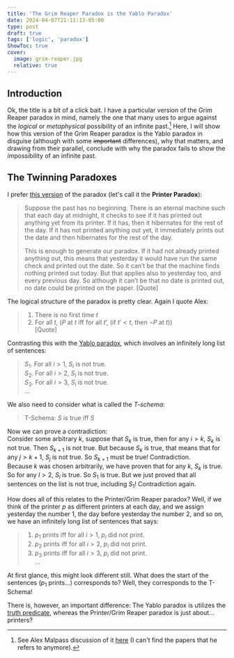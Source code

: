 ```yaml
---
title: 'The Grim Reaper Paradox is the Yablo Paradox'
date: 2024-04-07T21:11:13-05:00
type: post
draft: true
tags: ['logic', 'paradox']
ShowToc: true
cover:
  image: grim-reaper.jpg
  relative: true
---
```


## Introduction
Ok, the title is a bit of a click bait. I have a particular version of the Grim Reaper paradox in mind, namely the one that many uses to argue against the *logical* or *metaphysical* possibility of an infinite past.[^1] Here, I will show how this version of the Grim Reaper paradox is the Yablo paradox in disguise (although with some ~~important~~ differences), why that matters, and drawing from their parallel, conclude with why the paradox fails to show the *im*possibility of an infinite past.
[^1]: See Alex Malpass discussion of it [here](https://useofreason.wordpress.com/2020/01/07/the-paradox-of-dry-eternity/) (I can't find the papers that he refers to anymore).

## The Twinning Paradoxes
I prefer [this version](https://useofreason.wordpress.com/2020/07/12/the-logical-form-of-the-grim-reaper-paradox/) of the paradox (let's call it the **Printer Paradox**):
> Suppose the past has no beginning. There is an eternal machine such that each day at midnight, it checks to see if it has printed out anything yet from its printer. If it has, then it hibernates for the rest of the day. If it has not printed anything out yet, it immediately prints out the date and then hibernates for the rest of the day.
> 
> This is enough to generate our paradox. If it had not already printed anything out, this means that yesterday it would have run the same check and printed out the date. So it can’t be that the machine finds nothing printed out today. But that applies also to yesterday too, and every previous day. So although it can’t be that no date is printed out, no date could be printed on the paper. [Quote]

The logical structure of the paradox is pretty clear. Again I quote Alex:
>1. There is no first time $t$
>2. For all $t$, ($P$ at $t$ iff for all $t’$, (if $t ' \lt t$, then $\lnot P$ at $t$))  
>[Quote]

Contrasting this with the [Yablo paradox](https://en.wikipedia.org/wiki/Stephen_Yablo#Yablo's_paradox), which involves an infinitely long list of sentences:  
>$S_1$. For all $i \gt 1$, $S_i$ is not true.  
>$S_2$. For all $i \gt 2$, $S_i$ is not true.  
>$S_3$. For all $i \gt 3$, $S_i$ is not true.  
>...

We also need to consider what is called the *T-schema*:
> T-Schema: $S$ is true iff $S$  

Now we can prove a contradiction:  
Consider some arbitrary $k$, suppose that $S_k$ is true, then for any $i \gt k$, $S_k$ is not true. Then $S_{k+1}$ is not true. But because $S_k$ is true, that means that for any $j \gt {k+1}$, $S_{j}$ is not true. So $S_{k+1}$ must be true! Contradiction.  
Because $k$ was chosen arbitrarily, we have proven that for any $k$, $S_k$ is true. So for any $l \gt 2$, $S_l$ is true. So $S_1$ is true. But we just proved that all sentences on the list is not true, including $S_1$! Contradiction again.

How does all of this relates to the Printer/Grim Reaper paradox? Well, if we think of the printer $p$ as different printers at each day, and we assign yesterday the number $1$, the day before yesterday the number $2$, and so on, we have an infinitely long list of sentences that says:  
>1. $p_1$ prints iff for all $i \gt 1$, $p_i$ did not print.  
>1. $p_2$ prints iff for all $i \gt 2$, $p_i$ did not print.  
>1. $p_3$ prints iff for all $i \gt 3$, $p_i$ did not print.  
>...  

At first glance, this might look different still. What does the start of the sentences ($p_1$ prints...) corresponds to? Well, they corresponds to the T-Schema! 

There is, however, an important difference: The Yablo paradox is utilizes the [truth predicate](https://en.wikipedia.org/wiki/Truth_predicate), whereas the Printer/Grim Reaper paradox is just about... printers? 